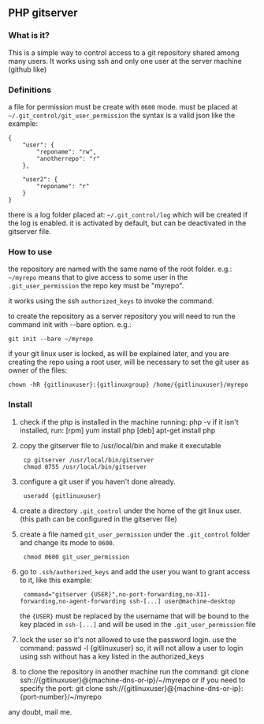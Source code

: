 ## PHP gitserver ##

### What is it? ###
This is a simple way to control access to a git repository shared among
many users. It works using ssh and only one user at the server machine (github like)


### Definitions ###
a file for permission must be create with `0600` mode. must be placed at
`~/.git_control/git_user_permission`
the syntax is a valid json like the example:
    
    {
        "user": {
            "reponame": "rw",
            "anotherrepo": "r"
        },

        "user2": {
            "reponame": "r"
        }
    }

there is a log folder placed at:
`~/.git_control/log`
which will be created if the log is enabled. it is activated by default, but can be deactivated in the gitserver file.


### How to use ###
the repository are named with the same name of the root folder.
e.g.:
`~/myrepo`
means that to give access to some user in the `.git_user_permission`
the repo key must be "myrepo".

it works using the ssh `authorized_keys` to invoke the command.

to create the repository as a server repository you will need to run the command init with --bare option.
e.g.:

    git init --bare ~/myrepo
    
if your git linux user is locked, as will be explained later, and you are creating the repo using a root user, will be necessary to set the git user as owner of the files:

    chown -hR {gitlinuxuser}:{gitlinuxgroup} /home/{gitlinuxuser}/myrepo
    
    
### Install ###
1. check if the php is installed in the machine running:
        php -v
    if it isn't installed, run:
        [rpm] yum install php
        [deb] apt-get install php

1. copy the gitserver file to /usr/local/bin and make it executable

        cp gitserver /usr/local/bin/gitserver
        chmod 0755 /usr/local/bin/gitserver

1. configure a git user if you haven't done already.

        useradd {gitlinuxuser}
        
1. create a directory `.git_control` under the home of the git linux user. (this path can be configured in the gitserver file)

1. create a file named `git_user_permission` under the `.git_control`
    folder and change its mode to `0600`.

        chmod 0600 git_user_permission

1. go to `.ssh/authorized_keys` and add the user you want to grant access
    to it, like this example:

        command="gitserver {USER}",no-port-forwarding,no-X11-forwarding,no-agent-forwarding ssh-[...] user@machine-desktop

   the `{USER}` must be replaced by the username that will be bound to the key placed in `ssh-[...]` and will be used in the `.git_user_permission` file

1. lock the user so it's not allowed to use the password login.
    use the command:
        passwd -l {gitlinuxuser}
    so, it will not allow a user to login using ssh without has a key listed in the authorized_keys

1. to clone the repository in another machine run the command:
        git clone ssh://{gitlinuxuser}@{machine-dns-or-ip}/~/myrepo
    or if you need to specify the port:
        git clone ssh://{gitlinuxuser}@{machine-dns-or-ip}:{port-number}/~/myrepo
    

any doubt, mail me.
